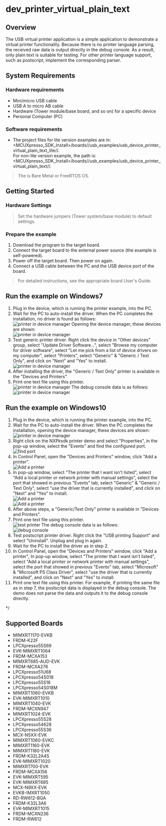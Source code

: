 # dev_printer_virtual_plain_text




## Overview

The USB virtual printer application is a simple application to demonstrate a virtual printer functionality.
Because there is no printer language parsing, the received raw data is output directly in the debug console.
As a result, only plain text is suitable for testing. For other printer language support, such as postscript, implement the corresponding parser.

## System Requirements

### Hardware requirements

- Mini/micro USB cable
- USB A to micro AB cable
- Hardware (Tower module/base board, and so on) for a specific device
- Personal Computer (PC)


### Software requirements

- The project files for lite version examples are in: 
<br> <MCUXpresso_SDK_Install>/boards/<board>/usb_examples/usb_device_printer_virtual_plain_text_lite/<rtos>/<toolchain>.
<br>  For non-lite version example, the path is: 
<br> <MCUXpresso_SDK_Install>/boards/<board>/usb_examples/usb_device_printer_virtual_plain_text/<rtos>/<toolchain>.
> The <rtos> is Bare Metal or FreeRTOS OS.


## Getting Started

### Hardware Settings

> Set the hardware jumpers (Tower system/base module) to default settings.


### Prepare the example

1.  Download the program to the target board.
2.  Connect the target board to the external power source (the example is self-powered).
3.  Power off the target board. Then power on again.
4.  Connect a USB cable between the PC and the USB device port of the board.

> For detailed instructions, see the appropriate board User's Guide.

## Run the example on Windows7

1.  Plug in the device, which is running the printer example, into the PC.
2.  Wait for the PC to auto-install the driver. When the PC completes the installation, no driver is found as follows:
<br>![printer in device manager](device_printer_install_driver_auto.jpg "printer in device manager")
Opening the device manager, these devices are shown:
<br>![printer in device manager](device_printer_devmgmt.jpg "printer in device manager")
3.  Test generic printer driver. Right click the device in "Other devices" group, select "Update Driver Software...",
select "Browse my computer for driver software", select "Let me pick from a list of device drivers on my computer",
select "Printers", select "Generic" & "Generic / Text Only", and click on "Next" and "Yes" to install.
<br>![printer in device manager](device_printer_devmgmt_install1.jpg "printer in device manager")
4.  After installing the driver, the "Generic / Text Only" printer  is available in the "Devices and Printers"
5.  Print one text file using this printer. 
<br>![printer in device manager](device_printer_example_text.jpg "printer in device manager")
The debug console data is as follows:
<br>![printer in device manager](device_printer_example_text_output.jpg "printer in device manager")


## Run the example on Windows10

1.  Plug in the device, which is running the printer example, into the PC.
2.  Wait for the PC to auto-install the driver. When the PC completes the installation, opening the device manager, these devices are shown:
<br>![printer in device manager](device_printer_devmgmt_win10.jpg "printer in device manager")
3.  Right click on the NXPksdk printer demo and select "Properties", in the pop-up window, select the "Events" and find the configured port.
<br>![find port](device_printer_find_port.jpg "find port")
4.  In Control Panel, open the "Devices and Printers" window, click "Add a printer".
<br>![Add a printer](device_printer_dev&printer.jpg "Add a printer")
5.  In pop-up window, select "The printer that I want isn't listed", select "Add a local printer or network printer with manual settings",
select the port that showed in previous "Events" tab, select "Generic" & "Generic / Text Only", select "use the driver that is currently installed",
and click on "Next" and "Yes" to install.
<br>![Add a printer](device_printer_add_printer_1.jpg "Add a printer")
<br>![Add a printer](device_printer_add_printer_2.jpg "Add a printer")
6.  After above steps, a "Generic/Text Only" printer is available in "Devices and Printers".
7.  Print one text file using this printer.
<br>![test printer](device_printer_example_text.jpg "test printer")
The debug console data is as follows:
<br>![debug console](device_printer_example_text_output.jpg "debug console")
8.  Test postscript printer driver. Right click the "USB printing Support" and select "Uninstall". Unplug and plug in again.
9.  Wait for the PC to install the driver as in step 2.
10.  In Control Panel, open the "Devices and Printers" window, click "Add a printer",
In pop-up window, select "The printer that I want isn't listed", select "Add a local printer or network printer with manual settings",
select the port that showed in previous "Events" tab, select "Microsoft" & "Microsoft PS Class Driver", select "use the driver that is currently installed",
and click on "Next" and "Yes" to install.
11.  Print one text file using this printer. For example, if printing the same file as in step 7, the postscript data is displayed in the debug console.
The demo does not parse the data and outputs it to the debug console directly.

*/


## Supported Boards
- MIMXRT1170-EVKB
- FRDM-K22F
- LPCXpresso55S69
- EVK-MIMXRT1064
- FRDM-MCXA153
- MIMXRT685-AUD-EVK
- FRDM-MCXA276
- LPCXpresso51U68
- LPCXpresso54S018
- LPCXpresso55S16
- LPCXpresso54S018M
- MIMXRT1060-EVKB
- EVK-MIMXRT1010
- MIMXRT1040-EVK
- FRDM-MCXN947
- MIMXRT1024-EVK
- LPCXpresso55S28
- LPCXpresso54628
- LPCXpresso55S36
- MCX-N5XX-EVK
- MIMXRT1060-EVKC
- MIMXRT1160-EVK
- MIMXRT1180-EVK
- FRDM-K32L2A4S
- EVK-MIMXRT1020
- MIMXRT700-EVK
- FRDM-MCXA156
- EVK-MIMXRT595
- EVK-MIMXRT685
- MCX-N9XX-EVK
- EVKB-IMXRT1050
- RD-RW612-BGA
- FRDM-K32L3A6
- EVK-MIMXRT1015
- FRDM-MCXN236
- FRDM-RW612
